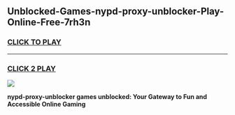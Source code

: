
## Unblocked-Games-nypd-proxy-unblocker-Play-Online-Free-7rh3n
<h3>
<a href="https://premium76.site?title=nypd-proxy-unblocker&ref=26A">CLICK TO PLAY</a></h3>
<hr>

<h3>
<a href="https://premium76.site?title=nypd-proxy-unblocker&ref=26A">CLICK 2 PLAY</a>
  
</h3>

<a href="https://premium76.site?title=nypd-proxy-unblocker&ref=26A"><img src="https://clearcache.store/games.png"></a>


**nypd-proxy-unblocker games unblocked: Your Gateway to Fun and Accessible Online Gaming**
